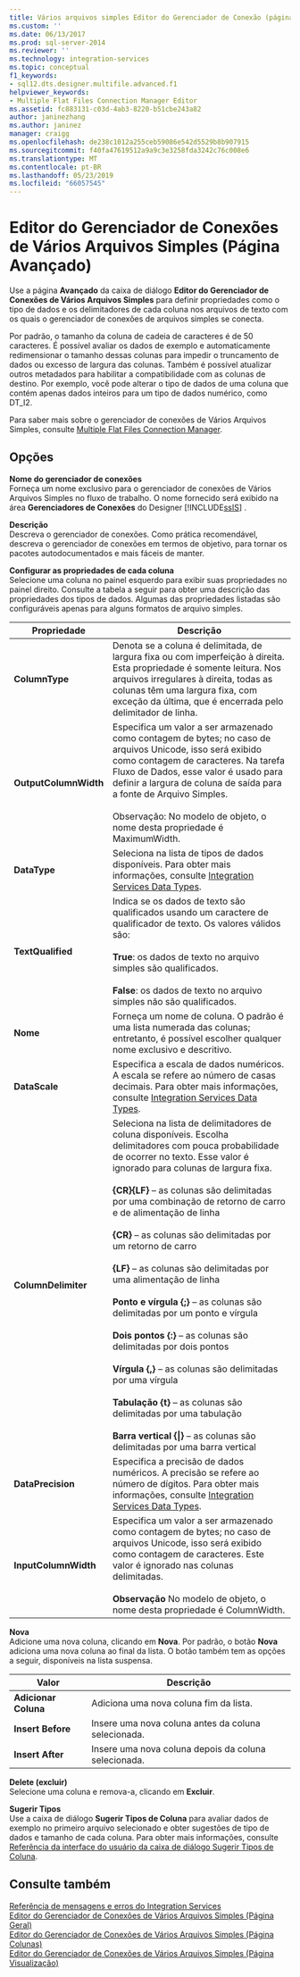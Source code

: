 ```yaml
---
title: Vários arquivos simples Editor do Gerenciador de Conexão (página Avançado) | Microsoft Docs
ms.custom: ''
ms.date: 06/13/2017
ms.prod: sql-server-2014
ms.reviewer: ''
ms.technology: integration-services
ms.topic: conceptual
f1_keywords:
- sql12.dts.designer.multifile.advanced.f1
helpviewer_keywords:
- Multiple Flat Files Connection Manager Editor
ms.assetid: fc883131-c03d-4ab3-8220-b51cbe243a82
author: janinezhang
ms.author: janinez
manager: craigg
ms.openlocfilehash: de238c1012a255ceb59086e542d5529b8b907915
ms.sourcegitcommit: f40fa47619512a9a9c3e3258fda3242c76c008e6
ms.translationtype: MT
ms.contentlocale: pt-BR
ms.lasthandoff: 05/23/2019
ms.locfileid: "66057545"
---
```

# <a name="multiple-flat-files-connection-manager-editor-advanced-page"></a>Editor do Gerenciador de Conexões de Vários Arquivos Simples (Página Avançado)
  Use a página **Avançado** da caixa de diálogo **Editor do Gerenciador de Conexões de Vários Arquivos Simples** para definir propriedades como o tipo de dados e os delimitadores de cada coluna nos arquivos de texto com os quais o gerenciador de conexões de arquivos simples se conecta.  
  
 Por padrão, o tamanho da coluna de cadeia de caracteres é de 50 caracteres. É possível avaliar os dados de exemplo e automaticamente redimensionar o tamanho dessas colunas para impedir o truncamento de dados ou excesso de largura das colunas. Também é possível atualizar outros metadados para habilitar a compatibilidade com as colunas de destino. Por exemplo, você pode alterar o tipo de dados de uma coluna que contém apenas dados inteiros para um tipo de dados numérico, como DT_I2.  
  
 Para saber mais sobre o gerenciador de conexões de Vários Arquivos Simples, consulte [Multiple Flat Files Connection Manager](connection-manager/multiple-flat-files-connection-manager.md).  
  
## <a name="options"></a>Opções  
 **Nome do gerenciador de conexões**  
 Forneça um nome exclusivo para o gerenciador de conexões de Vários Arquivos Simples no fluxo de trabalho. O nome fornecido será exibido na área **Gerenciadores de Conexões** do Designer [!INCLUDE[ssIS](../includes/ssis-md.md)] .  
  
 **Descrição**  
 Descreva o gerenciador de conexões. Como prática recomendável, descreva o gerenciador de conexões em termos de objetivo, para tornar os pacotes autodocumentados e mais fáceis de manter.  
  
 **Configurar as propriedades de cada coluna**  
 Selecione uma coluna no painel esquerdo para exibir suas propriedades no painel direito. Consulte a tabela a seguir para obter uma descrição das propriedades dos tipos de dados. Algumas das propriedades listadas são configuráveis apenas para alguns formatos de arquivo simples.  
  
|Propriedade|Descrição|  
|--------------|-----------------|  
|**ColumnType**|Denota se a coluna é delimitada, de largura fixa ou com imperfeição à direita. Esta propriedade é somente leitura. Nos arquivos irregulares à direita, todas as colunas têm uma largura fixa, com exceção da última, que é encerrada pelo delimitador de linha.|  
|**OutputColumnWidth**|Especifica um valor a ser armazenado como contagem de bytes; no caso de arquivos Unicode, isso será exibido como contagem de caracteres. Na tarefa Fluxo de Dados, esse valor é usado para definir a largura de coluna de saída para a fonte de Arquivo Simples.<br /><br /> Observação: No modelo de objeto, o nome desta propriedade é MaximumWidth.|  
|**DataType**|Seleciona na lista de tipos de dados disponíveis. Para obter mais informações, consulte [Integration Services Data Types](data-flow/integration-services-data-types.md).|  
|**TextQualified**|Indica se os dados de texto são qualificados usando um caractere de qualificador de texto. Os valores válidos são:<br /><br /> **True**: os dados de texto no arquivo simples são qualificados.<br /><br /> **False**: os dados de texto no arquivo simples não são qualificados.|  
|**Nome**|Forneça um nome de coluna. O padrão é uma lista numerada das colunas; entretanto, é possível escolher qualquer nome exclusivo e descritivo.|  
|**DataScale**|Especifica a escala de dados numéricos. A escala se refere ao número de casas decimais. Para obter mais informações, consulte [Integration Services Data Types](data-flow/integration-services-data-types.md).|  
|**ColumnDelimiter**|Seleciona na lista de delimitadores de coluna disponíveis. Escolha delimitadores com pouca probabilidade de ocorrer no texto. Esse valor é ignorado para colunas de largura fixa.<br /><br /> **{CR}{LF}** – as colunas são delimitadas por uma combinação de retorno de carro e de alimentação de linha<br /><br /> **{CR}** – as colunas são delimitadas por um retorno de carro<br /><br /> **{LF}** – as colunas são delimitadas por uma alimentação de linha<br /><br /> **Ponto e vírgula {;}** – as colunas são delimitadas por um ponto e vírgula<br /><br /> **Dois pontos {:}** – as colunas são delimitadas por dois pontos<br /><br /> **Vírgula {,}** – as colunas são delimitadas por uma vírgula<br /><br /> **Tabulação {t}** – as colunas são delimitadas por uma tabulação<br /><br /> **Barra vertical {&#124;}** – as colunas são delimitadas por uma barra vertical|  
|**DataPrecision**|Especifica a precisão de dados numéricos. A precisão se refere ao número de dígitos. Para obter mais informações, consulte [Integration Services Data Types](data-flow/integration-services-data-types.md).|  
|**InputColumnWidth**|Especifica um valor a ser armazenado como contagem de bytes; no caso de arquivos Unicode, isso será exibido como contagem de caracteres. Este valor é ignorado nas colunas delimitadas.<br /><br /> **Observação** No modelo de objeto, o nome desta propriedade é ColumnWidth.|  
  
 **Nova**  
 Adicione uma nova coluna, clicando em **Nova**. Por padrão, o botão **Nova** adiciona uma nova coluna ao final da lista. O botão também tem as opções a seguir, disponíveis na lista suspensa.  
  
|Valor|Descrição|  
|-----------|-----------------|  
|**Adicionar Coluna**|Adiciona uma nova coluna fim da lista.|  
|**Insert Before**|Insere uma nova coluna antes da coluna selecionada.|  
|**Insert After**|Insere uma nova coluna depois da coluna selecionada.|  
  
 **Delete (excluir)**  
 Selecione uma coluna e remova-a, clicando em **Excluir**.  
  
 **Sugerir Tipos**  
 Use a caixa de diálogo **Sugerir Tipos de Coluna** para avaliar dados de exemplo no primeiro arquivo selecionado e obter sugestões de tipo de dados e tamanho de cada coluna. Para obter mais informações, consulte [Referência da interface do usuário da caixa de diálogo Sugerir Tipos de Coluna](connection-manager/suggest-column-types-dialog-box-ui-reference.md).  
  
## <a name="see-also"></a>Consulte também  
 [Referência de mensagens e erros do Integration Services](../../2014/integration-services/integration-services-error-and-message-reference.md)   
 [Editor do Gerenciador de Conexões de Vários Arquivos Simples &#40;Página Geral&#41;](general-page-of-integration-services-designers-options.md)   
 [Editor do Gerenciador de Conexões de Vários Arquivos Simples &#40;Página Colunas&#41;](../../2014/integration-services/multiple-flat-files-connection-manager-editor-columns-page.md)   
 [Editor do Gerenciador de Conexões de Vários Arquivos Simples &#40;Página Visualização&#41;](../../2014/integration-services/multiple-flat-files-connection-manager-editor-preview-page.md)  
  
  
